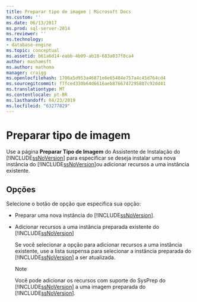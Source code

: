 ```yaml
---
title: Preparar tipo de imagem | Microsoft Docs
ms.custom: ''
ms.date: 06/13/2017
ms.prod: sql-server-2014
ms.reviewer: ''
ms.technology:
- database-engine
ms.topic: conceptual
ms.assetid: b61a6d14-eabb-4b09-ab18-683a037f8ca4
author: mashamsft
ms.author: mathoma
manager: craigg
ms.openlocfilehash: 1706a5d953a46871e6e65484e757a4c45d764cd4
ms.sourcegitcommit: f7fced330b64d6616aeb8766747295807c92dd41
ms.translationtype: MT
ms.contentlocale: pt-BR
ms.lasthandoff: 04/23/2019
ms.locfileid: "63277829"
---
```

# <a name="prepare-image-type"></a>Preparar tipo de imagem
  Use a página **Preparar Tipo de Imagem** do Assistente de Instalação do [!INCLUDE[ssNoVersion](../../includes/ssnoversion-md.md)] para especificar se deseja instalar uma nova instância do [!INCLUDE[ssNoVersion](../../includes/ssnoversion-md.md)]ou adicionar recursos a uma instância existente.  
  
## <a name="options"></a>Opções  
 Selecione o botão de opção que especifica sua opção:  
  
-   Preparar uma nova instância do [!INCLUDE[ssNoVersion](../../includes/ssnoversion-md.md)].  
  
-   Adicionar recursos a uma instância preparada existente do [!INCLUDE[ssNoVersion](../../includes/ssnoversion-md.md)]  
  
     Se você selecionar a opção para adicionar recursos a uma instância existente, use a lista suspensa para selecionar a instância preparada do [!INCLUDE[ssNoVersion](../../includes/ssnoversion-md.md)] a ser atualizada.  
  
    > [!NOTE]  
    >  Você pode adicionar os recursos com suporte do SysPrep do [!INCLUDE[ssNoVersion](../../includes/ssnoversion-md.md)] a uma imagem preparada do [!INCLUDE[ssNoVersion](../../includes/ssnoversion-md.md)].  
  
  
